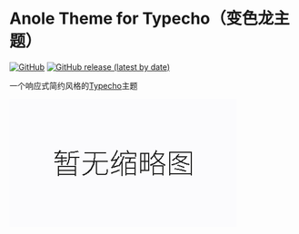 # Anole Theme for Typecho（变色龙主题）
[![GitHub](https://img.shields.io/github/license/leonardwoo/Anole)](LICENSE.txt)
[![GitHub release (latest by date)](https://img.shields.io/github/v/release/leonardwoo/Anole?style=flat-square)](https://github.com/leonardwoo/Anole/releases)

一个响应式简约风格的[Typecho](http://typecho.org/)主题

![screenshot](screenshot.png)
